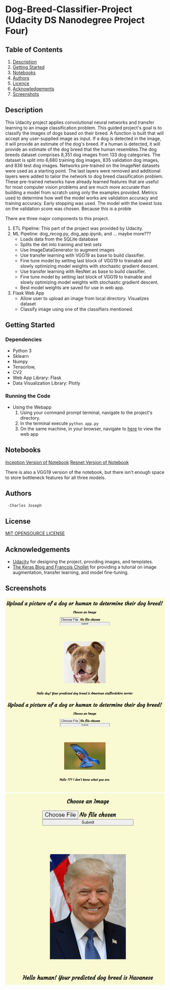 # Dog-Breed-Classifier-Project (Udacity DS Nanodegree Project Four)

## Table of Contents
1.  [Description](#description)
2.  [Getting Started](#getting-started)
3.  [Notebooks](#notebooks)
4.  [Authors](#authors)
5.  [Licence](#license)
6.  [Acknowledgements](#acknowledgements)
7.  [Screenshots](#screenshots)

## Description
This Udacity project applies convolutional neural networks and transfer learning to an image classification problem. This guided project's goal is to classify the images of dogs based on their breed. A function is built that will accept any user-supplied image as input. If a dog is detected in the image, it will provide an estimate of the dog's breed. If a human is detected, it will provide an estimate of the dog breed that the human resembles.The dog breeds dataset comprises 8,351 dog images from 133 dog categories. The dataset is split into 6,680 training dog images, 835 validation dog images, and 836 test dog images. Networks pre-trained on the ImageNet datasets were used as a starting point. The last layers were removed and additional layers were added to tailor the network to dog breed classification problem. These pre-trained networks have already learned features that are useful for most computer vision problems and are much more accurate than building a model from scratch using only the examples provided. Metrics used to determine how well the model works are validation accuracy and training accuracy. Early stopping was used. The model with the lowest loss on the validation score was chosen. Because this is a proble






There are three major components to this project.
1. ETL Pipeline: This part of the project was provided by Udacity.
2. ML Pipeline: dog_recog.py, dog_app.ipynb, and ... maybe more???
    - Loads data from the SQLite database
    - Splits the det into training and test sets
    - Use ImageDataGenerator to augment images
    - Use transfer learning with VGG19 as base to build classifier.
    - Fine tune model by setting last block of VGG19 to trainable and slowly optimizing model weights with stochastic gradient descent.
    - Use transfer learning with ResNet as base to build classifier.
    - Fine tune model by setting last block of VGG19 to trainable and slowly optimizing model weights with stochastic gradient descent.  
    - Best model weights are saved for use in web app.
3. Flask Web App
    - Allow user to upload an image from local directory. Visualizes dataset 
    - Classify image using one of the classifiers mentioned.


## Getting Started
### Dependencies

- Python 3
- Sklearn
- Numpy
- Tensorlow,
- CV2
- Web App Library: Flask
- Data Visualization Library: Plotly

### Running the Code
- Using the Webapp
    1. Using your command prompt terminal, navigate to the project's directory. 
    2. In the terminal execute `python app.py`
    3. On the same machine, in your browser, navigate to [here](http://127.0.0.1:5000/home) to view the web app

## Notebooks
[Inception Version of Notebook](dog_app_inception.html)
[Resnet Version of Notebook](dog_app_resnet.html)

There is also a VGG19 version of the notebook, but there isn't enough space to store bottleneck features for all three models.
## Authors
     -Charles Joseph
## License
[MIT OPENSOURCE LICENSE](LICENSE.TXT)
## Acknowledgements
- [Udacity](https://www.udacity.com/) for designing the project, providing images, and templates. 
- [The Keras Blog and Francois Chollet](https://blog.keras.io/building-powerful-image-classification-models-using-very-little-data.html) for providing a tutorial on image augmentation, transfer learning, and model fine-tuning.

## Screenshots
![Webapp Plots](Example1_dogapp.png "Webapp Plots")
![Webapp Plots](Example2_dogapp.png "Webapp Plots")
![Webapp Plots](Example3_dogapp.png "Webapp Plots")
